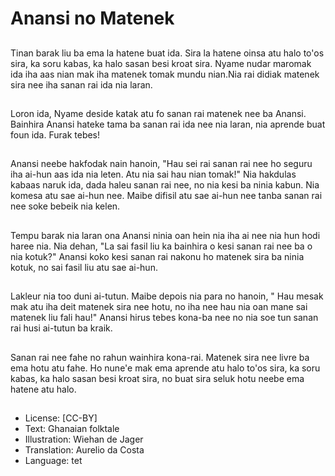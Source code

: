 # Anansi no Matenek

##
Tinan barak liu ba ema la hatene buat ida. Sira la hatene oinsa atu halo to'os sira, ka soru kabas, ka halo sasan besi kroat sira. Nyame nudar maromak ida iha aas nian mak iha matenek tomak mundu nian.Nia rai didiak matenek sira nee iha sanan rai ida nia laran.

##
Loron ida, Nyame deside katak atu fo sanan rai matenek nee ba Anansi. Bainhira Anansi hateke tama ba sanan rai ida nee nia laran, nia aprende buat foun ida. Furak tebes!

##
Anansi neebe hakfodak nain hanoin, "Hau sei rai sanan rai nee ho seguru iha ai-hun aas ida nia leten. Atu nia sai hau nian tomak!" Nia hakdulas kabaas naruk ida, dada haleu sanan rai nee, no nia kesi ba ninia kabun. Nia komesa atu sae ai-hun nee. Maibe difisil atu sae ai-hun nee tanba sanan rai nee soke bebeik nia kelen.

##
Tempu barak nia laran ona Anansi ninia oan hein nia iha ai nee nia hun hodi haree nia. Nia dehan, "La sai fasil liu ka bainhira o kesi sanan rai nee ba o nia kotuk?" Anansi koko kesi sanan rai nakonu ho matenek sira ba ninia kotuk, no sai fasil liu atu sae ai-hun.

##
Lakleur nia too duni ai-tutun. Maibe depois nia para no hanoin, " Hau mesak mak atu iha deit matenek sira nee hotu, no iha nee hau nia oan mane sai matenek liu fali hau!" Anansi hirus tebes kona-ba nee no nia soe tun sanan rai husi ai-tutun ba kraik.

##
Sanan rai nee fahe no rahun wainhira kona-rai. Matenek sira nee livre ba ema hotu atu fahe. Ho nune'e mak ema aprende atu halo to'os sira, ka soru kabas, ka halo sasan besi kroat sira, no buat sira seluk hotu neebe ema hatene atu halo.

##
* License: [CC-BY]
* Text: Ghanaian folktale
* Illustration: Wiehan de Jager
* Translation: Aurelio da Costa
* Language: tet
